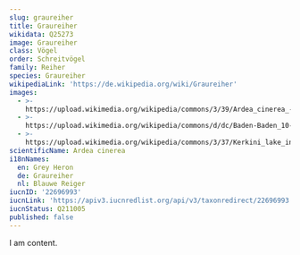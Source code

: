 ```yaml
---
slug: graureiher
title: Graureiher
wikidata: Q25273
image: Graureiher
class: Vögel
order: Schreitvögel
family: Reiher
species: Graureiher
wikipediaLink: 'https://de.wikipedia.org/wiki/Graureiher'
images:
  - >-
    https://upload.wikimedia.org/wikipedia/commons/3/39/Ardea_cinerea_-_Pak_Thale.jpg
  - >-
    https://upload.wikimedia.org/wikipedia/commons/d/dc/Baden-Baden_10-2015_img14_Hector_Berlioz_Park_Grey_heron.jpg
  - >-
    https://upload.wikimedia.org/wikipedia/commons/3/37/Kerkini_lake_in_May_01.jpg
scientificName: Ardea cinerea
i18nNames:
  en: Grey Heron
  de: Graureiher
  nl: Blauwe Reiger
iucnID: '22696993'
iucnLink: 'https://apiv3.iucnredlist.org/api/v3/taxonredirect/22696993'
iucnStatus: Q211005
published: false
---
```


I am content.
